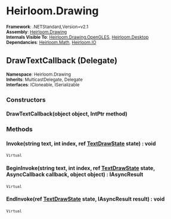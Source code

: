 # Heirloom.Drawing

<small>**Framework**: .NETStandard,Version=v2.1</small>  
<small>**Assembly**: [Heirloom.Drawing](../Heirloom.Drawing/Heirloom.Drawing.md)</small>  
<small>**Internals Visible To**: [Heirloom.Drawing.OpenGLES](../Heirloom.Drawing.OpenGLES/Heirloom.Drawing.OpenGLES.md), [Heirloom.Desktop](../Heirloom.Desktop/Heirloom.Desktop.md)</small>  
<small>**Dependancies**: [Heirloom.Math](../Heirloom.Math/Heirloom.Math.md), [Heirloom.IO](../Heirloom.IO/Heirloom.IO.md)</small>  

## DrawTextCallback (Delegate)
<small>**Namespace**: Heirloom.Drawing</sub></small>  
<small>**Inherits**: MulticastDelegate, Delegate</small>  
<small>**Interfaces**: ICloneable, ISerializable</small>  

### Constructors

#### DrawTextCallback(object object, IntPtr method)

### Methods

#### <a name="INVF51AD57"></a>Invoke(string text, int index, ref [TextDrawState](Heirloom.Drawing.TextDrawState.md) state) : void
<small>`Virtual`</small>


#### <a name="BEG6760AD30"></a>BeginInvoke(string text, int index, ref [TextDrawState](Heirloom.Drawing.TextDrawState.md) state, AsyncCallback callback, object object) : IAsyncResult
<small>`Virtual`</small>


#### <a name="END2643118"></a>EndInvoke(ref [TextDrawState](Heirloom.Drawing.TextDrawState.md) state, IAsyncResult result) : void
<small>`Virtual`</small>


